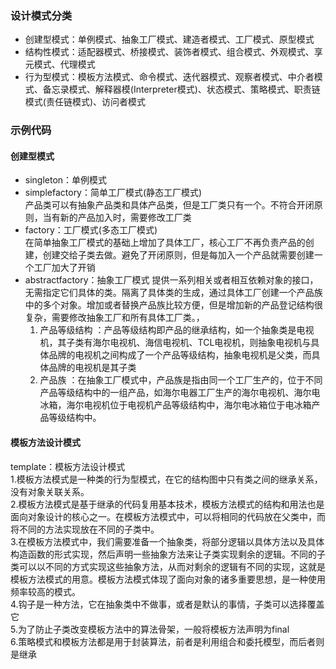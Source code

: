 ### 设计模式分类
* 创建型模式：单例模式、抽象工厂模式、建造者模式、工厂模式、原型模式
* 结构性模式：适配器模式、桥接模式、装饰者模式、组合模式、外观模式、享元模式、代理模式
* 行为型模式：模板方法模式、命令模式、迭代器模式、观察者模式、中介者模式、备忘录模式、解释器模(Interpreter模式)、状态模式、策略模式、职责链模式(责任链模式)、访问者模式
 
### 示例代码
#### 创建型模式
* singleton：单例模式
* simplefactory：简单工厂模式(静态工厂模式)  
  产品类可以有抽象产品类和具体产品类，但是工厂类只有一个。不符合开闭原则，当有新的产品加入时，需要修改工厂类
* factory：工厂模式(多态工厂模式)  
  在简单抽象工厂模式的基础上增加了具体工厂，核心工厂不再负责产品的创建，创建交给子类去做。避免了开闭原则，但是每加入一个产品就需要创建一个工厂加大了开销
* abstractfactory：抽象工厂模式
  提供一系列相关或者相互依赖对象的接口，无需指定它们具体的类。隔离了具体类的生成，通过具体工厂创建一个产品族中的多个对象。增加或者替换产品族比较方便，但是增加新的产品登记结构很复杂，需要修改抽象工厂和所有具体工厂类。，
  1. 产品等级结构 ：产品等级结构即产品的继承结构，如一个抽象类是电视机，其子类有海尔电视机、海信电视机、TCL电视机，则抽象电视机与具体品牌的电视机之间构成了一个产品等级结构，抽象电视机是父类，而具体品牌的电视机是其子类
  2. 产品族 ：在抽象工厂模式中，产品族是指由同一个工厂生产的，位于不同产品等级结构中的一组产品，如海尔电器工厂生产的海尔电视机、海尔电冰箱，海尔电视机位于电视机产品等级结构中，海尔电冰箱位于电冰箱产品等级结构中。



#### 模板方法设计模式
template：模板方法设计模式  
1.模板方法模式是一种类的行为型模式，在它的结构图中只有类之间的继承关系，没有对象关联关系。  
2.模板方法模式是基于继承的代码复用基本技术，模板方法模式的结构和用法也是面向对象设计的核心之一。在模板方法模式中，可以将相同的代码放在父类中，而将不同的方法实现放在不同的子类中。  
3.在模板方法模式中，我们需要准备一个抽象类，将部分逻辑以具体方法以及具体构造函数的形式实现，然后声明一些抽象方法来让子类实现剩余的逻辑。不同的子类可以以不同的方式实现这些抽象方法，从而对剩余的逻辑有不同的实现，这就是模板方法模式的用意。模板方法模式体现了面向对象的诸多重要思想，是一种使用频率较高的模式。  
4.钩子是一种方法，它在抽象类中不做事，或者是默认的事情，子类可以选择覆盖它  
5.为了防止子类改变模板方法中的算法骨架，一般将模板方法声明为final  
6.策略模式和模板方法都是用于封装算法，前者是利用组合和委托模型，而后者则是继承  
